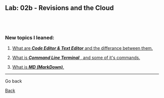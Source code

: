 ## Lab: 02b - Revisions and the Cloud
<br><br>

### **New topics I leaned**:
1. [What are ***Code Editor & Text Editor*** and the differance between them.](code-editor-and-text-editor.md)

2. [What is ***Command Line Terminal*** , and some of it's commands.](Command-Line-Terminal.md)

3. [What is ***MD (MarkDown)***.](MarkDown.md)


***

Go back

[Back](README.md)